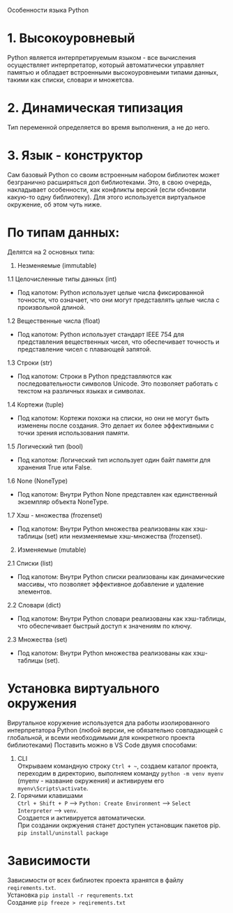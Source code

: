 Особенности языка Python
# 1. Высокоуровневый  
Python является интерпретируемым языком - все вычисления осуществляет интерпретатор, который автоматически управляет памятью и обладает встроенными высокоуровнеыми типами данных, такими как списки, словари и множетсва.  
# 2. Динамическая типизация  
Тип переменной определяется во время выполнения, а не до него.
# 3. Язык - конструктор  
Сам базовый Python со своим встроенным набором библиотек может безгранично расширяться доп библиотеками. Это, в свою очередь, накладывает особенности, как конфликты версий (если обновили какую-то одну библиотеку). Для этого используется виртуальное окружение, об этом чуть ниже.  
  
# По типам данных:  

Делятся на 2 основных типа:
1. Незменяемые (immutable)  

1.1 Целочисленные типы данных (int)  
- Под капотом: Python использует целые числа фиксированной точности, что означает, что они могут представлять целые числа с произвольной длиной.  

1.2 Вещественные числа (float)  
- Под капотом: Python использует стандарт IEEE 754 для представления вещественных чисел, что обеспечивает точность и представление чисел с плавающей запятой.  

1.3 Строки (str)  
- Под капотом: Строки в Python представляются как последовательности символов Unicode. Это позволяет работать с текстом на различных языках и символах.  

1.4 Кортежи (tuple)  
- Под капотом: Кортежи похожи на списки, но они не могут быть изменены после создания. Это делает их более эффективными с точки зрения использования памяти.  

1.5 Логический тип (bool)  
- Под капотом: Логический тип использует один байт памяти для хранения True или False.  

1.6 None (NoneType)  
- Под капотом: Внутри Python None представлен как единственный экземпляр объекта NoneType.  

1.7 Хэш - множества (frozenset)  
- Под капотом: Внутри Python множества реализованы как хэш-таблицы (set) или неизменяемые хэш-множества (frozenset).

2. Изменяемые (mutable)  

2.1 Списки (list)  
- Под капотом: Внутри Python списки реализованы как динамические массивы, что позволяет эффективное добавление и удаление элементов.  

2.2 Словари (dict)  
- Под капотом: Внутри Python словари реализованы как хэш-таблицы, что обеспечивает быстрый доступ к значениям по ключу.  

2.3 Множества (set)  
- Под капотом: Внутри Python множества реализованы как хэш-таблицы (set).  

# Установка виртуального окружения  
Вирутальное коружение используется дла работы изолированного интерпретатора Python (любой версии, не обязательно совпадающей с глобальной, и всеми необходимыми для конкретного проекта библиотеками)
Поставить можно в VS Code двумя способами:  
1. CLI  
Открываем командную строку `Ctrl + ~`, создаем каталог проекта, переходим в директорию, выполняем команду `python -m venv myenv` (myenv - название окружения) и активируем его `myenv\Scripts\activate`.  
2. Горячими клавишами  
`Ctrl + Shift + P` --> `Python: Create Environment` --> `Select Interpreter` --> `venv`.  
Создается и активируется автоматически.  
При создании окржуения станет доступен установщик пакетов pip. `pip install/uninstall package`
# Зависимости  
Зависимости от всех библиотек проекта хранятся в файлу `reqirements.txt`.  
Установка `pip install -r requrements.txt`  
Создание `pip freeze > reqirements.txt`
 


